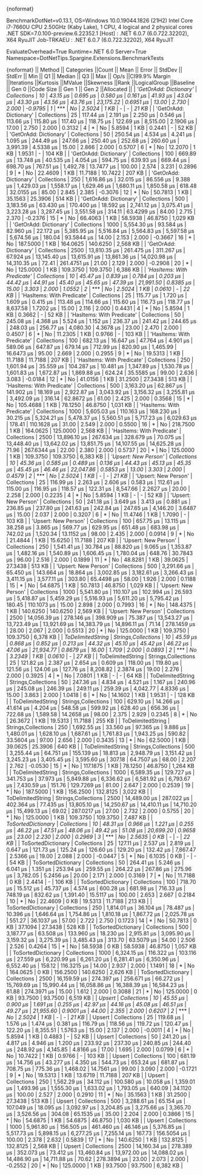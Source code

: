 {noformat}

BenchmarkDotNet=v0.13.1, OS=Windows 10.0.19044.1826 (21H2)
Intel Core i7-7660U CPU 2.50GHz (Kaby Lake), 1 CPU, 4 logical and 2 physical cores
.NET SDK=7.0.100-preview.6.22352.1
  [Host]     : .NET 6.0.7 (6.0.722.32202), X64 RyuJIT
  Job-TRKAEU : .NET 6.0.7 (6.0.722.32202), X64 RyuJIT

EvaluateOverhead=True  Runtime=.NET 6.0  Server=True  
Namespace=DotNetTips.Spargine.Extensions.BenchmarkTests  

{noformat}
||                    Method ||         Categories ||Count ||        Mean ||     Error ||    StdDev ||   StdErr ||         Min ||          Q1 ||      Median ||          Q3 ||         Max ||     Op/s ||CI99.9% Margin ||Iterations ||Kurtosis ||MValue ||Skewness ||Rank ||LogicalGroup ||Baseline ||   Gen 0 ||Code Size ||   Gen 1 ||   Gen 2 ||Allocated ||
|     *'GetOrAdd: Dictionary'* |         *Collections* |    *10* |     *43.15 μs* |   *0.695 μs* |   *0.580 μs* |  *0.161 μs* |     *41.93 μs* |     *43.04 μs* |     *43.30 μs* |     *43.56 μs* |     *43.76 μs* | *23,175.22* |      *0.6951 μs* |      *13.00* |    *2.730* |  *2.000* |  *-0.9795* |    *1* |            *** |       *No* |   *2.5024* |      *1 KB* |        *-* |        *-* |     *21 KB* |
|     'GetOrAdd: Dictionary' |         Collections |    25 |    117.44 μs |   2.191 μs |   2.250 μs |  0.546 μs |    113.66 μs |    115.80 μs |    117.40 μs |    118.75 μs |    122.69 μs |  8,515.00 |      2.1906 μs |      17.00 |    2.750 |  2.000 |   0.3132 |    4 |            * |       No |   5.8594 |      1 KB |   0.2441 |        - |     52 KB |
|     'GetOrAdd: Dictionary' |         Collections |    50 |    250.54 μs |   4.534 μs |   4.241 μs |  1.095 μs |    244.49 μs |    247.66 μs |    250.40 μs |    252.68 μs |    260.60 μs |  3,991.39 |      4.5338 μs |      15.00 |    2.866 |  2.000 |   0.5707 |    6 |            * |       No |  12.2070 |      1 KB |   1.9531 |        - |    104 KB |
|     'GetOrAdd: Dictionary' |         Collections |   100 |    669.89 μs |  13.748 μs |  40.535 μs |  4.054 μs |    594.75 μs |    639.93 μs |    669.44 μs |    698.70 μs |    767.51 μs |  1,492.78 |     13.7477 μs |     100.00 |    2.574 |  3.231 |   0.2896 |    9 |            * |       No |  22.4609 |      1 KB |  11.7188 |  10.7422 |    207 KB |
|     'GetOrAdd: Dictionary' |         Collections |   250 |  1,616.86 μs |  32.015 μs |  86.556 μs |  9.388 μs |  1,429.03 μs |  1,558.17 μs |  1,629.46 μs |  1,680.11 μs |  1,850.58 μs |    618.48 |     32.0155 μs |      85.00 |    2.845 |  2.385 |  -0.3076 |   12 |            * |       No |  50.7813 |      1 KB |  35.1563 |  25.3906 |    514 KB |
|     'GetOrAdd: Dictionary' |         Collections |   500 |  3,183.56 μs |  63.430 μs | 170.400 μs | 18.592 μs |  2,741.12 μs |  3,075.41 μs |  3,223.28 μs |  3,287.45 μs |  3,551.58 μs |    314.11 |     63.4299 μs |      84.00 |    2.715 |  2.370 |  -0.2376 |   15 |            * |       No |  66.4063 |      1 KB |  58.5938 |  46.8750 |  1,029 KB |
|     'GetOrAdd: Dictionary' |         Collections |  1000 |  5,554.30 μs |  93.584 μs |  82.960 μs | 22.172 μs |  5,385.95 μs |  5,516.84 μs |  5,564.83 μs |  5,597.58 μs |  5,674.56 μs |    180.04 |     93.5844 μs |      14.00 |    2.153 |  2.000 |  -0.3667 |   16 |            * |       No | 187.5000 |      1 KB | 164.0625 | 140.6250 |  2,568 KB |
|     'GetOrAdd: Dictionary' |         Collections |  2500 | 13,810.35 μs | 261.475 μs | 311.267 μs | 67.924 μs | 13,145.40 μs | 13,615.91 μs | 13,861.36 μs | 14,020.98 μs | 14,310.35 μs |     72.41 |    261.4751 μs |      21.00 |    2.129 |  2.000 |  -0.2908 |   20 |            * |       No | 125.0000 |      1 KB | 109.3750 | 109.3750 |  6,386 KB |
| *'HasItems: With Predicate'* |         *Collections* |    *10* |     *45.47 μs* |   *0.839 μs* |   *0.784 μs* |  *0.203 μs* |     *44.42 μs* |     *44.91 μs* |     *45.40 μs* |     *45.65 μs* |     *47.39 μs* | *21,991.50* |      *0.8385 μs* |      *15.00* |    *3.303* |  *2.000* |   *1.0552* |    *2* |            *** |       *No* |   *2.5024* |      *1 KB* |   *0.0610* |        *-* |     *22 KB* |
| 'HasItems: With Predicate' |         Collections |    25 |    115.77 μs |   1.720 μs |   1.609 μs |  0.415 μs |    113.48 μs |    114.66 μs |    115.60 μs |    116.73 μs |    118.77 μs |  8,637.58 |      1.7202 μs |      15.00 |    2.116 |  2.000 |   0.4431 |    4 |            * |       No |   5.8594 |      1 KB |   0.3662 |        - |     52 KB |
| 'HasItems: With Predicate' |         Collections |    50 |    245.08 μs |   4.368 μs |   5.524 μs |  1.152 μs |    236.37 μs |    241.42 μs |    244.65 μs |    248.03 μs |    256.77 μs |  4,080.30 |      4.3678 μs |      23.00 |    2.470 |  2.000 |   0.4507 |    6 |            * |       No |  11.2305 |      1 KB |   0.9766 |        - |    103 KB |
| 'HasItems: With Predicate' |         Collections |   100 |    682.13 μs |  16.647 μs |  47.764 μs |  4.901 μs |    589.06 μs |    647.87 μs |    679.14 μs |    712.99 μs |    820.90 μs |  1,465.99 |     16.6473 μs |      95.00 |    2.669 |  2.000 |   0.2955 |    9 |            * |       No |  19.5313 |      1 KB |  11.7188 |  11.7188 |    207 KB |
| 'HasItems: With Predicate' |         Collections |   250 |  1,601.94 μs |  35.559 μs | 104.287 μs | 10.481 μs |  1,347.89 μs |  1,530.78 μs |  1,601.83 μs |  1,672.87 μs |  1,869.88 μs |    624.24 |     35.5585 μs |      99.00 |    2.636 |  3.083 |  -0.0184 |   12 |            * |       No |  41.0156 |      1 KB |  31.2500 |  27.3438 |    513 KB |
| 'HasItems: With Predicate' |         Collections |   500 |  3,163.20 μs |  62.867 μs | 141.902 μs | 18.169 μs |  2,922.87 μs |  3,043.92 μs |  3,156.32 μs |  3,255.81 μs |  3,492.09 μs |    316.14 |     62.8672 μs |      61.00 |    2.425 |  2.000 |   0.3568 |   15 |            * |       No | 105.4688 |      1 KB |  78.1250 |  46.8750 |  1,031 KB |
| 'HasItems: With Predicate' |         Collections |  1000 |  5,605.03 μs | 110.163 μs | 168.230 μs | 30.215 μs |  5,324.21 μs |  5,478.37 μs |  5,560.51 μs |  5,717.23 μs |  6,029.63 μs |    178.41 |    110.1628 μs |      31.00 |    2.549 |  2.000 |   0.5500 |   16 |            * |       No | 218.7500 |      1 KB | 164.0625 | 125.0000 |  2,568 KB |
| 'HasItems: With Predicate' |         Collections |  2500 | 13,896.10 μs | 267.634 μs | 328.679 μs | 70.075 μs | 13,448.40 μs | 13,642.02 μs | 13,851.75 μs | 14,107.55 μs | 14,625.28 μs |     71.96 |    267.6344 μs |      22.00 |    2.380 |  2.000 |   0.5737 |   20 |            * |       No | 125.0000 |      1 KB | 109.3750 | 109.3750 |  6,383 KB |
|       *'Upsert: New Person'* |         *Collections* |    *10* |     *45.36 μs* |   *0.585 μs* |   *0.489 μs* |  *0.136 μs* |     *44.43 μs* |     *45.13 μs* |     *45.35 μs* |     *45.45 μs* |     *46.46 μs* | *22,047.86* |      *0.5853 μs* |      *13.00* |    *3.303* |  *2.000* |   *0.4579* |    *2* |            *** |       *No* |   *2.5024* |      *1 KB* |        *-* |        *-* |     *21 KB* |
|       'Upsert: New Person' |         Collections |    25 |    116.99 μs |   2.263 μs |   2.606 μs |  0.583 μs |    112.61 μs |    115.00 μs |    116.95 μs |    118.57 μs |    122.31 μs |  8,547.66 |      2.2627 μs |      20.00 |    2.258 |  2.000 |   0.2235 |    4 |            * |       No |   5.8594 |      1 KB |        - |        - |     52 KB |
|       'Upsert: New Person' |         Collections |    50 |    241.18 μs |   3.649 μs |   3.413 μs |  0.881 μs |    236.85 μs |    237.80 μs |    241.63 μs |    242.84 μs |    247.65 μs |  4,146.20 |      3.6487 μs |      15.00 |    2.037 |  2.000 |   0.3207 |    6 |            * |       No |  11.4746 |      1 KB |   1.7090 |        - |    103 KB |
|       'Upsert: New Person' |         Collections |   100 |    657.75 μs |  13.115 μs |  38.258 μs |  3.865 μs |    569.77 μs |    629.95 μs |    651.48 μs |    683.98 μs |    742.02 μs |  1,520.34 |     13.1152 μs |      98.00 |    2.435 |  2.000 |   0.0914 |    9 |            * |       No |  21.4844 |      1 KB |  15.6250 |  11.7188 |    207 KB |
|       'Upsert: New Person' |         Collections |   250 |  1,541.41 μs |  30.784 μs |  88.820 μs |  9.065 μs |  1,353.87 μs |  1,482.16 μs |  1,540.89 μs |  1,606.45 μs |  1,780.04 μs |    648.76 |     30.7843 μs |      96.00 |    2.516 |  2.000 |   0.1899 |   11 |            * |       No |  48.8281 |      1 KB |  39.0625 |  27.3438 |    513 KB |
|       'Upsert: New Person' |         Collections |   500 |  3,291.66 μs |  65.450 μs | 143.664 μs | 18.864 μs |  3,002.85 μs |  3,182.61 μs |  3,266.43 μs |  3,411.15 μs |  3,577.11 μs |    303.80 |     65.4498 μs |      58.00 |    1.926 |  2.000 |   0.1188 |   15 |            * |       No |  54.6875 |      1 KB |  50.7813 |  46.8750 |  1,029 KB |
|       'Upsert: New Person' |         Collections |  1000 |  5,541.80 μs | 110.107 μs | 102.994 μs | 26.593 μs |  5,418.87 μs |  5,459.29 μs |  5,516.93 μs |  5,611.20 μs |  5,795.42 μs |    180.45 |    110.1073 μs |      15.00 |    2.898 |  2.000 |   0.7993 |   16 |            * |       No | 148.4375 |      1 KB | 140.6250 | 140.6250 |  2,569 KB |
|       'Upsert: New Person' |         Collections |  2500 | 14,056.39 μs | 278.146 μs | 398.909 μs | 75.387 μs | 13,543.27 μs | 13,723.49 μs | 13,921.69 μs | 14,383.79 μs | 14,896.11 μs |     71.14 |    278.1459 μs |      28.00 |    2.067 |  2.000 |   0.5513 |   20 |            * |       No | 125.0000 |      1 KB | 109.3750 | 109.3750 |  6,378 KB |
|          *ToDelimitedString* | *Strings,Collections* |    *10* |     *45.59 μs* |   *0.868 μs* |   *0.852 μs* |  *0.213 μs* |     *44.32 μs* |     *45.10 μs* |     *45.42 μs* |     *46.22 μs* |     *47.06 μs* | *21,934.77* |      *0.8679 μs* |      *16.00* |    *1.709* |  *2.000* |   *0.0893* |    *2* |            *** |       *No* |   *3.2349* |      *1 KB* |   *0.0610* |        *-* |     *27 KB* |
|          ToDelimitedString | Strings,Collections |    25 |    121.82 μs |   2.387 μs |   2.654 μs |  0.609 μs |    118.00 μs |    119.80 μs |    121.56 μs |    124.06 μs |    127.76 μs |  8,208.82 |      2.3874 μs |      19.00 |    2.276 |  2.000 |   0.3925 |    4 |            * |       No |   7.0801 |      1 KB |        - |        - |     64 KB |
|          ToDelimitedString | Strings,Collections |    50 |    247.36 μs |   4.834 μs |   4.521 μs |  1.167 μs |    240.96 μs |    245.08 μs |    246.39 μs |    249.11 μs |    259.39 μs |  4,042.77 |      4.8336 μs |      15.00 |    3.863 |  2.000 |   1.0418 |    6 |            * |       No |  14.1602 |      1 KB |   1.9531 |        - |    128 KB |
|          ToDelimitedString | Strings,Collections |   100 |    629.10 μs |  14.266 μs |  41.614 μs |  4.204 μs |    548.58 μs |    599.92 μs |    628.40 μs |    656.36 μs |    722.68 μs |  1,589.58 |     14.2658 μs |      98.00 |    2.375 |  2.929 |   0.2345 |    8 |            * |       No |  26.3672 |      1 KB |  19.5313 |  11.7188 |    255 KB |
|          ToDelimitedString | Strings,Collections |   250 |  1,692.55 μs |  33.560 μs |  97.365 μs |  9.886 μs |  1,480.01 μs |  1,628.10 μs |  1,687.61 μs |  1,761.83 μs |  1,943.25 μs |    590.82 |     33.5604 μs |      97.00 |    2.656 |  2.000 |   0.3435 |   13 |            * |       No |  62.5000 |      1 KB |  39.0625 |  25.3906 |    640 KB |
|          ToDelimitedString | Strings,Collections |   500 |  3,255.44 μs |  64.751 μs | 155.139 μs | 18.813 μs |  2,948.79 μs |  3,151.42 μs |  3,245.23 μs |  3,405.45 μs |  3,595.60 μs |    307.18 |     64.7507 μs |      68.00 |    2.207 |  2.762 |  -0.0530 |   15 |            * |       No | 117.1875 |      1 KB |  78.1250 |  46.8750 |  1,264 KB |
|          ToDelimitedString | Strings,Collections |  1000 |  6,589.35 μs | 129.727 μs | 341.753 μs | 37.973 μs |  5,849.88 μs |  6,336.62 μs |  6,581.92 μs |  6,793.67 μs |  7,430.59 μs |    151.76 |    129.7269 μs |      81.00 |    2.647 |  2.000 |   0.2539 |   19 |            * |       No | 187.5000 |      1 KB | 156.2500 | 132.8125 |  3,022 KB |
|          ToDelimitedString | Strings,Collections |  2500 | 14,489.00 μs | 287.022 μs | 402.364 μs | 77.435 μs | 13,805.10 μs | 14,250.67 μs | 14,410.11 μs | 14,710.20 μs | 15,499.13 μs |     69.02 |    287.0217 μs |      27.00 |    2.732 |  2.000 |   0.5755 |   20 |            * |       No | 125.0000 |      1 KB | 109.3750 | 109.3750 |  7,487 KB |
|         *ToSortedDictionary* |         *Collections* |    *10* |     *48.31 μs* |   *0.966 μs* |   *1.221 μs* |  *0.255 μs* |     *46.22 μs* |     *47.51 μs* |     *48.06 μs* |     *49.42 μs* |     *51.08 μs* | *20,699.20* |      *0.9658 μs* |      *23.00* |    *2.230* |  *2.000* |   *0.2969* |    *3* |            *** |       *No* |   *2.5635* |      *0 KB* |        *-* |        *-* |     *22 KB* |
|         ToSortedDictionary |         Collections |    25 |    127.11 μs |   2.537 μs |   2.819 μs |  0.647 μs |    121.73 μs |    125.24 μs |    126.60 μs |    129.20 μs |    132.42 μs |  7,867.47 |      2.5366 μs |      19.00 |    2.088 |  2.000 |  -0.0447 |    5 |            * |       No |   6.1035 |      0 KB |        - |        - |     54 KB |
|         ToSortedDictionary |         Collections |    50 |    264.41 μs |   5.246 μs |   6.041 μs |  1.351 μs |    253.94 μs |    259.55 μs |    264.22 μs |    267.86 μs |    275.96 μs |  3,782.05 |      5.2456 μs |      20.00 |    2.171 |  2.000 |   0.3169 |    7 |            * |       No |  11.7188 |      0 KB |   2.4414 |        - |    106 KB |
|         ToSortedDictionary |         Collections |   100 |    718.70 μs |  15.512 μs |  45.737 μs |  4.574 μs |    600.28 μs |    681.98 μs |    716.33 μs |    748.19 μs |    832.62 μs |  1,391.40 |     15.5117 μs |     100.00 |    2.653 |  2.667 |   0.2184 |   10 |            * |       No |  22.4609 |      0 KB |  19.5313 |  11.7188 |    213 KB |
|         ToSortedDictionary |         Collections |   250 |  1,814.01 μs |  36.104 μs |  78.487 μs | 10.396 μs |  1,646.64 μs |  1,754.86 μs |  1,810.18 μs |  1,867.72 μs |  2,025.78 μs |    551.27 |     36.1037 μs |      57.00 |    2.722 |  2.750 |   0.1723 |   14 |            * |       No |  50.7813 |      0 KB |  37.1094 |  27.3438 |    528 KB |
|         ToSortedDictionary |         Collections |   500 |  3,187.77 μs |  63.508 μs | 133.960 μs | 18.230 μs |  2,915.81 μs |  3,095.90 μs |  3,159.32 μs |  3,275.39 μs |  3,485.43 μs |    313.70 |     63.5079 μs |      54.00 |    2.506 |  2.526 |   0.4264 |   15 |            * |       No |  58.5938 |      0 KB |  58.5938 |  46.8750 |  1,057 KB |
|         ToSortedDictionary |         Collections |  1000 |  6,324.15 μs | 116.322 μs | 103.116 μs | 27.559 μs |  6,220.99 μs |  6,261.20 μs |  6,281.41 μs |  6,350.96 μs |  6,552.40 μs |    158.12 |    116.3215 μs |      14.00 |    2.937 |  2.000 |   1.1491 |   18 |            * |       No | 164.0625 |      0 KB | 156.2500 | 140.6250 |  2,626 KB |
|         ToSortedDictionary |         Collections |  2500 | 16,159.59 μs | 274.397 μs | 256.671 μs | 66.272 μs | 15,769.69 μs | 15,990.44 μs | 16,058.86 μs | 16,388.39 μs | 16,584.23 μs |     61.88 |    274.3971 μs |      15.00 |    1.612 |  2.000 |   0.3088 |   21 |            * |       No | 125.0000 |      0 KB |  93.7500 |  93.7500 |  6,519 KB |
|                     *Upsert* |         *Collections* |    *10* |     *45.55 μs* |   *0.900 μs* |   *1.691 μs* |  *0.255 μs* |     *42.97 μs* |     *44.16 μs* |     *45.08 μs* |     *46.51 μs* |     *49.27 μs* | *21,955.60* |      *0.9001 μs* |      *44.00* |    *2.355* |  *2.000* |   *0.6207* |    *2* |            *** |       *No* |   *2.5024* |      *1 KB* |        *-* |        *-* |     *21 KB* |
|                     Upsert |         Collections |    25 |    119.68 μs |   1.576 μs |   1.474 μs |  0.381 μs |    116.79 μs |    118.56 μs |    119.72 μs |    120.47 μs |    122.20 μs |  8,355.51 |      1.5763 μs |      15.00 |    2.137 |  2.000 |  -0.0011 |    4 |            * |       No |   5.8594 |      1 KB |   0.4883 |        - |     52 KB |
|                     Upsert |         Collections |    50 |    241.20 μs |   4.817 μs |   4.946 μs |  1.200 μs |    233.92 μs |    237.30 μs |    240.85 μs |    244.40 μs |    248.92 μs |  4,145.85 |      4.8166 μs |      17.00 |    1.695 |  2.000 |   0.0799 |    6 |            * |       No |  10.7422 |      1 KB |   0.9766 |        - |    103 KB |
|                     Upsert |         Collections |   100 |    681.19 μs |  14.756 μs |  43.277 μs |  4.350 μs |    544.73 μs |    653.24 μs |    681.87 μs |    708.75 μs |    775.36 μs |  1,468.02 |     14.7561 μs |      99.00 |    3.090 |  2.000 |  -0.1721 |    9 |            * |       No |  19.5313 |      1 KB |  13.6719 |  11.7188 |    207 KB |
|                     Upsert |         Collections |   250 |  1,562.29 μs |  34.112 μs | 100.580 μs | 10.058 μs |  1,359.01 μs |  1,493.96 μs |  1,555.30 μs |  1,633.02 μs |  1,793.05 μs |    640.09 |     34.1120 μs |     100.00 |    2.527 |  2.000 |   0.2910 |   11 |            * |       No |  35.1563 |      1 KB |  31.2500 |  27.3438 |    513 KB |
|                     Upsert |         Collections |   500 |  3,288.61 μs |  65.154 μs | 107.049 μs | 18.095 μs |  3,092.97 μs |  3,204.85 μs |  3,275.66 μs |  3,365.70 μs |  3,526.56 μs |    304.08 |     65.1535 μs |      35.00 |    2.204 |  2.000 |   0.3866 |   15 |            * |       No |  54.6875 |      1 KB |  54.6875 |  46.8750 |  1,030 KB |
|                     Upsert |         Collections |  1000 |  5,961.80 μs | 156.505 μs | 461.460 μs | 46.146 μs |  5,376.85 μs |  5,517.73 μs |  5,898.15 μs |  6,277.25 μs |  7,255.14 μs |    167.73 |    156.5054 μs |     100.00 |    2.378 |  2.632 |   0.5839 |   17 |            * |       No | 140.6250 |      1 KB | 132.8125 | 132.8125 |  2,568 KB |
|                     Upsert |         Collections |  2500 | 14,160.34 μs | 278.389 μs | 352.073 μs | 73.412 μs | 13,460.84 μs | 13,972.00 μs | 14,088.02 μs | 14,486.90 μs | 14,711.88 μs |     70.62 |    278.3894 μs |      23.00 |    2.073 |  2.000 |  -0.2552 |   20 |            * |       No | 125.0000 |      1 KB |  93.7500 |  93.7500 |  6,382 KB |
